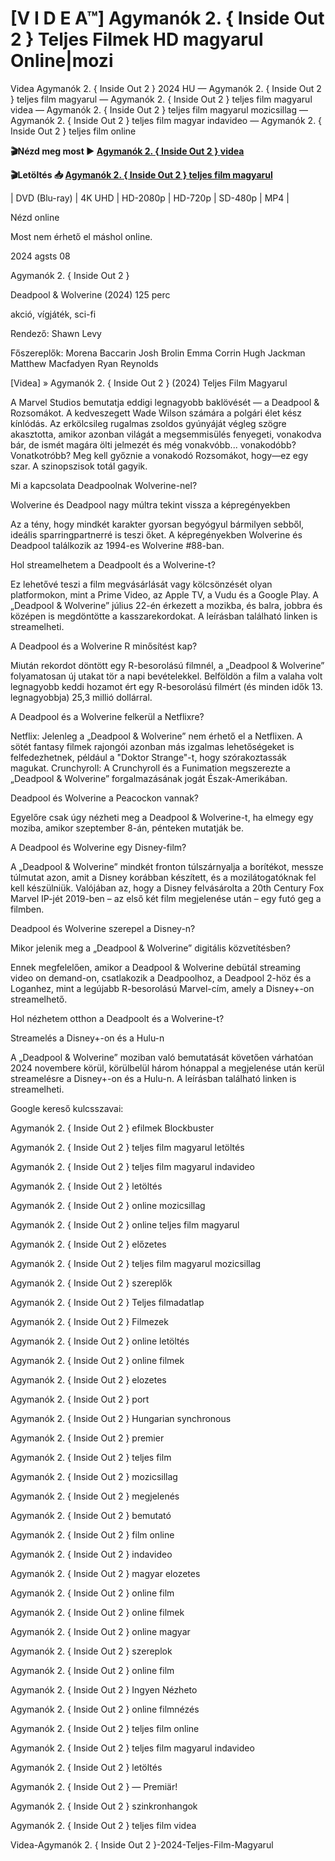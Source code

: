 # [V I D E A™] Agymanók 2. { Inside Out 2 } Teljes Filmek HD magyarul Online|mozi


Videa Agymanók 2. { Inside Out 2 } 2024 HU — Agymanók 2. { Inside Out 2 } teljes film magyarul — Agymanók 2. { Inside Out 2 } teljes film magyarul videa — Agymanók 2. { Inside Out 2 } teljes film magyarul mozicsillag — Agymanók 2. { Inside Out 2 } teljes film magyar indavideo — Agymanók 2. { Inside Out 2 } teljes film online

**🎬Nézd meg most ► [Agymanók 2. { Inside Out 2 } videa](https://is.gd/jKLAVe)**

**🎬Letöltés 📥 [Agymanók 2. { Inside Out 2 } teljes film magyarul](https://is.gd/jKLAVe)**


| DVD (Blu-ray) | 4K UHD | HD-2080p | HD-720p | SD-480p | MP4 |

Nézd online

Most nem érhető el máshol online.

2024 agsts 08

Agymanók 2. { Inside Out 2 }

Deadpool & Wolverine (2024) 125 perc

akció, vígjáték, sci-fi

Rendező: Shawn Levy

Főszereplők: Morena Baccarin Josh Brolin Emma Corrin Hugh Jackman Matthew Macfadyen Ryan Reynolds

[Videa] » Agymanók 2. { Inside Out 2 } (2024) Teljes Film Magyarul

A Marvel Studios bemutatja eddigi legnagyobb baklövését — a Deadpool & Rozsomákot. A kedveszegett Wade Wilson számára a polgári élet kész kínlódás. Az erkölcsileg rugalmas zsoldos gyúnyáját végleg szögre akasztotta, amikor azonban világát a megsemmisülés fenyegeti, vonakodva bár, de ismét magára ölti jelmezét és még vonakvóbb... vonakodóbb? Vonatkotróbb? Meg kell győznie a vonakodó Rozsomákot, hogy—ez egy szar. A szinopszisok totál gagyik.

Mi a kapcsolata Deadpoolnak Wolverine-nel?

Wolverine és Deadpool nagy múltra tekint vissza a képregényekben

Az a tény, hogy mindkét karakter gyorsan begyógyul bármilyen sebből, ideális sparringpartnerré is teszi őket. A képregényekben Wolverine és Deadpool találkozik az 1994-es Wolverine #88-ban.

Hol streamelhetem a Deadpoolt és a Wolverine-t?

Ez lehetővé teszi a film megvásárlását vagy kölcsönzését olyan platformokon, mint a Prime Video, az Apple TV, a Vudu és a Google Play. A „Deadpool & Wolverine” július 22-én érkezett a mozikba, és balra, jobbra és középen is megdöntötte a kasszarekordokat. A leírásban található linken is streamelheti.

A Deadpool és a Wolverine R minősítést kap?

Miután rekordot döntött egy R-besorolású filmnél, a „Deadpool & Wolverine” folyamatosan új utakat tör a napi bevételekkel. Belföldön a film a valaha volt legnagyobb keddi hozamot ért egy R-besorolású filmért (és minden idők 13. legnagyobbja) 25,3 millió dollárral.

A Deadpool és a Wolverine felkerül a Netflixre?

Netflix: Jelenleg a „Deadpool & Wolverine” nem érhető el a Netflixen. A sötét fantasy filmek rajongói azonban más izgalmas lehetőségeket is felfedezhetnek, például a "Doktor Strange"-t, hogy szórakoztassák magukat. Crunchyroll: A Crunchyroll és a Funimation megszerezte a „Deadpool & Wolverine” forgalmazásának jogát Észak-Amerikában.

Deadpool és Wolverine a Peacockon vannak?

Egyelőre csak úgy nézheti meg a Deadpool & Wolverine-t, ha elmegy egy moziba, amikor szeptember 8-án, pénteken mutatják be.

A Deadpool és Wolverine egy Disney-film?

A „Deadpool & Wolverine” mindkét fronton túlszárnyalja a borítékot, messze túlmutat azon, amit a Disney korábban készített, és a mozilátogatóknak fel kell készülniük. Valójában az, hogy a Disney felvásárolta a 20th Century Fox Marvel IP-jét 2019-ben – az első két film megjelenése után – egy futó geg a filmben.

Deadpool és Wolverine szerepel a Disney-n?

Mikor jelenik meg a „Deadpool & Wolverine” digitális közvetítésben?

Ennek megfelelően, amikor a Deadpool & Wolverine debütál streaming video on demand-on, csatlakozik a Deadpoolhoz, a Deadpool 2-höz és a Loganhez, mint a legújabb R-besorolású Marvel-cím, amely a Disney+-on streamelhető.

Hol nézhetem otthon a Deadpoolt és a Wolverine-t?

Streamelés a Disney+-on és a Hulu-n

A „Deadpool & Wolverine” moziban való bemutatását követően várhatóan 2024 novembere körül, körülbelül három hónappal a megjelenése után kerül streamelésre a Disney+-on és a Hulu-n. A leírásban található linken is streamelheti.

Google kereső kulcsszavai:

Agymanók 2. { Inside Out 2 } efilmek Blockbuster

Agymanók 2. { Inside Out 2 } teljes film magyarul letöltés

Agymanók 2. { Inside Out 2 } teljes film magyarul indavideo

Agymanók 2. { Inside Out 2 } letöltés

Agymanók 2. { Inside Out 2 } online mozicsillag

Agymanók 2. { Inside Out 2 } online teljes film magyarul

Agymanók 2. { Inside Out 2 } előzetes

Agymanók 2. { Inside Out 2 } teljes film magyarul mozicsillag

Agymanók 2. { Inside Out 2 } szereplők

Agymanók 2. { Inside Out 2 } Teljes filmadatlap

Agymanók 2. { Inside Out 2 } Filmezek

Agymanók 2. { Inside Out 2 } online letöltés

Agymanók 2. { Inside Out 2 } online filmek

Agymanók 2. { Inside Out 2 } elozetes

Agymanók 2. { Inside Out 2 } port

Agymanók 2. { Inside Out 2 } Hungarian synchronous

Agymanók 2. { Inside Out 2 } premier

Agymanók 2. { Inside Out 2 } teljes film

Agymanók 2. { Inside Out 2 } mozicsillag

Agymanók 2. { Inside Out 2 } megjelenés

Agymanók 2. { Inside Out 2 } bemutató

Agymanók 2. { Inside Out 2 } film online

Agymanók 2. { Inside Out 2 } indavideo

Agymanók 2. { Inside Out 2 } magyar elozetes

Agymanók 2. { Inside Out 2 } online film

Agymanók 2. { Inside Out 2 } online filmek

Agymanók 2. { Inside Out 2 } online magyar

Agymanók 2. { Inside Out 2 } szereplok

Agymanók 2. { Inside Out 2 } online film

Agymanók 2. { Inside Out 2 } Ingyen Nézheto

Agymanók 2. { Inside Out 2 } online filmnézés

Agymanók 2. { Inside Out 2 } teljes film online

Agymanók 2. { Inside Out 2 } teljes film magyarul indavideo

Agymanók 2. { Inside Out 2 } letöltés

Agymanók 2. { Inside Out 2 } — Premiär!

Agymanók 2. { Inside Out 2 } szinkronhangok

Agymanók 2. { Inside Out 2 } teljes film videa

Videa-Agymanók 2. { Inside Out 2 }-2024-Teljes-Film-Magyarul
